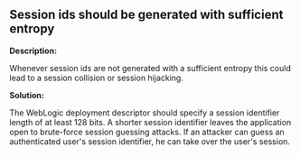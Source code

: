 
Session ids should be generated with sufficient entropy  
-------

**Description:**

Whenever session ids are not generated with a sufficient entropy this could lead to a 
session collision or session hijacking.


**Solution:**

The WebLogic deployment descriptor should specify a session identifier length of at 
least 128 bits. A shorter session identifier leaves the application open to 
brute-force session guessing attacks. If an attacker can guess an authenticated user's 
session identifier, he can take over the user's session. 